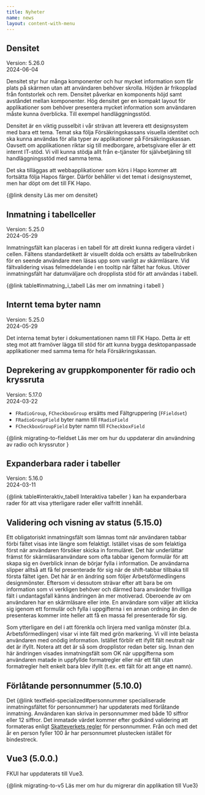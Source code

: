 ```yaml
---
title: Nyheter
name: news
layout: content-with-menu
---
```


## Densitet

Version: 5.26.0 <br>
2024-06-04

Densitet styr hur många komponenter och hur mycket information som får plats på skärmen utan att användaren behöver skrolla. Höjden är frikopplad från fontstorlek och rem. Densitet påverkar en komponents höjd samt avståndet mellan komponenter. Hög densitet ger en kompakt layout för applikationer som behöver presentera mycket information som användaren måste kunna överblicka. Till exempel handläggningsstöd.

Densitet är en viktig pusselbit i vår strävan att leverera ett designsystem med bara ett tema. Temat ska följa Försäkringskassans visuella identitet och ska kunna användas för alla typer av applikationer på Försäkringskassan. Oavsett om applikationen riktar sig till medborgare, arbetsgivare eller är ett internt IT-stöd. Vi vill kunna stödja allt från e-tjänster för självbetjäning till handläggningsstöd med samma tema.

Det ska tilläggas att webbapplikationer som körs i Hapo kommer att fortsätta följa Hapos färger. Därför behåller vi det temat i designsystemet, men har döpt om det till FK Hapo.

{@link density Läs mer om densitet}

## Inmatning i tabellceller

Version: 5.25.0 <br>
2024-05-29

Inmatningsfält kan placeras i en tabell för att direkt kunna redigera värdet i cellen. Fältens standardetikett är visuellt dolda och ersätts av tabellrubriken för en seende användare men läsas upp som vanligt av skärmläsare. Vid fältvalidering visas felmeddelande i en tooltip när fältet har fokus. Utöver inmatningsfält har datumväljare och dropplista stöd för att användas i tabell.

{@link table#inmatning_i_tabell Läs mer om inmatning i tabell }

## Internt tema byter namn

Version: 5.25.0 <br>
2024-05-29

Det interna temat byter i dokumentationen namn till FK Hapo. Detta är ett steg mot att framöver lägga till stöd för att kunna bygga desktopanpassade applikationer med samma tema för hela Försäkringskassan.

## Deprekering av gruppkomponenter för radio och kryssruta

Version: 5.17.0 <br>
2024-03-22

-   `FRadioGroup`, `FCheckboxGroup` ersätts med Fältgruppering (`FFieldset`)
-   `FRadioGroupField` byter namn till `FRadioField`
-   `FCheckboxGroupField` byter namn till `FCheckboxField`

{@link migrating-to-fieldset Läs mer om hur du uppdaterar din användning av radio och kryssrutor }

## Expanderbara rader i tabeller

Version: 5.16.0 <br>
2024-03-11

{@link table#interaktiv_tabell Interaktiva tabeller } kan ha expanderbara rader för att visa ytterligare rader eller valfritt innehåll.

## Validering och visning av status (5.15.0)

Ett obligatoriskt inmatningsfält som lämnas tomt när användaren tabbar förbi fältet visas inte längre som felaktigt. Istället visas de som felaktiga först när användaren
försöker skicka in formuläret.
Det här underlättar främst för skärmläsaranvändare som ofta tabbar igenom formulär för att skapa sig en överblick innan de börjar fylla i information. De användarna slipper alltså att få fel presenterade för sig när de shift-tabbar tillbaka till första fältet igen.
Det här är en ändring som följer Arbetsförmedlingens designmönster. Eftersom vi dessutom strävar efter att bara be om information som vi verkligen behöver och därmed bara använder frivilliga fält i undantagsfall känns ändringen än mer motiverad. Oberoende av om användaren har en skärmläsare eller inte.
En användare som väljer att klicka sig igenom ett formulär och fylla i uppgifterna i en annan ordning än den de presenteras kommer inte heller att få en massa fel presenterade för sig.

Som ytterligare en del i att förenkla och linjera med vanliga mönster (bl.a. Arbetsförmedlingen) visar vi inte fält med grön markering. Vi vill inte belasta användaren med onödig information.
Istället förblir ett ifyllt fält neutralt när det är ifyllt. Notera att det är så som dropplistor redan beter sig.
Innan den här ändringen visades inmatningsfält som OK när uppgifterna som användaren matade in uppfyllde formatregler eller när ett fält utan formatregler helt enkelt bara
blev ifyllt (t.ex. ett fält för att ange ett namn).

## Förlåtande personnummer (5.10.0)

Det {@link textfield-specialized#personnummer specialiserade inmatningsfältet för personnummer} har uppdaterats med förlåtande inmatning. Användaren kan skriva in personnummer med både 10 siffror eller 12 siffror. Det inmatade värdet kommer efter godkänd validering att formateras enligt [Skatteverkets regler](https://www.skatteverket.se/privat/folkbokforing/personnummer.4.3810a01c150939e893f18c29.html) för personnummer. Från och med det år en person fyller 100 år har personnumret plustecken istället för bindestreck.

## Vue3 (5.0.0.)

FKUI har uppdaterats till Vue3.

{@link migrating-to-v5 Läs mer om hur du migrerar din applikation till Vue3}
